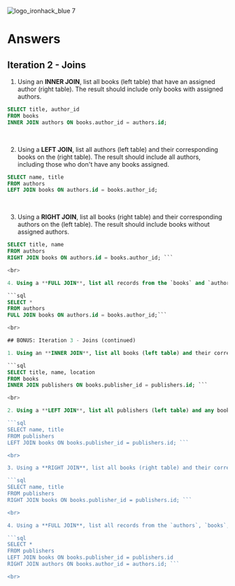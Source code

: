 ![logo_ironhack_blue 7](https://user-images.githubusercontent.com/23629340/40541063-a07a0a8a-601a-11e8-91b5-2f13e4e6b441.png)

# Answers

## Iteration 2 - Joins

1. Using an **INNER JOIN**, list all books (left table) that have an assigned author (right table). The result should include only books with assigned authors.

```sql
SELECT title, author_id
FROM books
INNER JOIN authors ON books.author_id = authors.id;
```

<br>

2. Using a **LEFT JOIN**, list all authors (left table) and their corresponding books on the (right table). The result should include all authors, including those who don't have any books assigned.

```sql
SELECT name, title
FROM authors
LEFT JOIN books ON authors.id = books.author_id;
```

<br>

3. Using a **RIGHT JOIN**, list all books (right table) and their corresponding authors on the (left table). The result should include books without assigned authors.

```sql
SELECT title, name
FROM authors
RIGHT JOIN books ON authors.id = books.author_id; ```

<br>

4. Using a **FULL JOIN**, list all records from the `books` and `authors` tables. The result should include all details from both tables, even if there are no match.

```sql
SELECT *
FROM authors
FULL JOIN books ON authors.id = books.author_id;```

<br>

## BONUS: Iteration 3 - Joins (continued)

1. Using an **INNER JOIN**, list all books (left table) and their corresponding publishers on the (right table). The result should include the book's title, publisher's name, and location.

```sql
SELECT title, name, location
FROM books
INNER JOIN publishers ON books.publisher_id = publishers.id; ```

<br>

2. Using a **LEFT JOIN**, list all publishers (left table) and any books they have published on the (right table). The result should include all publishers, including those who haven't published any books.

```sql
SELECT name, title
FROM publishers
LEFT JOIN books ON books.publisher_id = publishers.id; ```

<br>

3. Using a **RIGHT JOIN**, list all books (right table) and their corresponding publishers on the (left table). The result should include all books, even those without a linked publisher.

```sql
SELECT name, title
FROM publishers
RIGHT JOIN books ON books.publisher_id = publishers.id; ```

<br>

4. Using a **FULL JOIN**, list all records from the `authors`, `books`, and `publishers` tables. The result should include all records from the three tables, even if there are no matches between them.

```sql
SELECT *
FROM publishers
LEFT JOIN books ON books.publisher_id = publishers.id
RIGHT JOIN authors ON books.author_id = authors.id; ```

<br>
